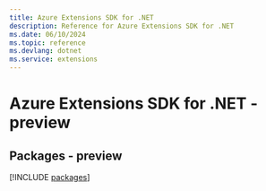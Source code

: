 ```yaml
---
title: Azure Extensions SDK for .NET
description: Reference for Azure Extensions SDK for .NET
ms.date: 06/10/2024
ms.topic: reference
ms.devlang: dotnet
ms.service: extensions
---
```

# Azure Extensions SDK for .NET - preview
## Packages - preview
[!INCLUDE [packages](extensions-index.md)]